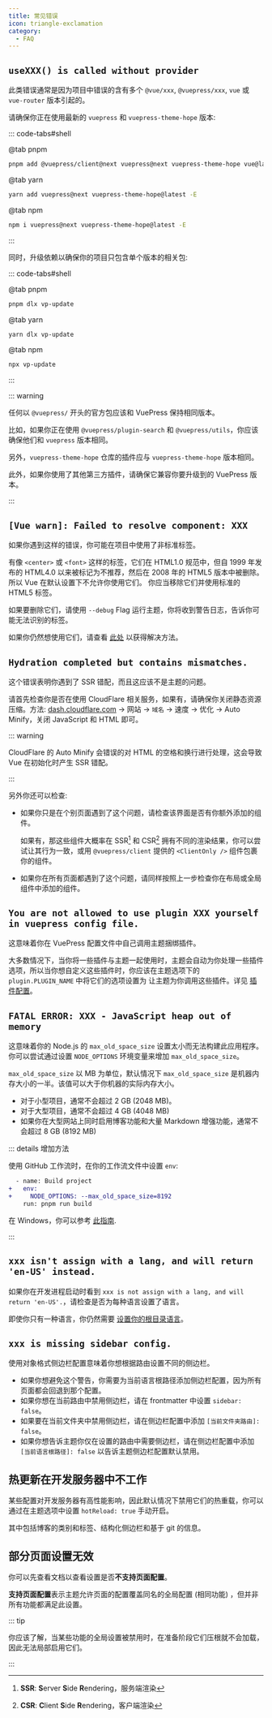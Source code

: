 ```yaml
---
title: 常见错误
icon: triangle-exclamation
category:
  - FAQ
---
```


## `useXXX() is called without provider`

此类错误通常是因为项目中错误的含有多个 `@vue/xxx`, `@vuepress/xxx`, `vue` 或 `vue-router` 版本引起的。

请确保你正在使用最新的 `vuepress` 和 `vuepress-theme-hope` 版本:

::: code-tabs#shell

@tab pnpm

```bash
pnpm add @vuepress/client@next vuepress@next vuepress-theme-hope vue@latest -E
```

@tab yarn

```bash
yarn add vuepress@next vuepress-theme-hope@latest -E
```

@tab npm

```bash
npm i vuepress@next vuepress-theme-hope@latest -E
```

:::

同时，升级依赖以确保你的项目只包含单个版本的相关包:

::: code-tabs#shell

@tab pnpm

```bash
pnpm dlx vp-update
```

@tab yarn

```bash
yarn dlx vp-update
```

@tab npm

```bash
npx vp-update
```

:::

::: warning

任何以 `@vuepress/` 开头的官方包应该和 VuePress 保持相同版本。

比如，如果你正在使用 `@vuepress/plugin-search` 和 `@vuepress/utils`，你应该确保他们和 `vuepress` 版本相同。

另外，`vuepress-theme-hope` 仓库的插件应与 `vuepress-theme-hope` 版本相同。

此外，如果你使用了其他第三方插件，请确保它兼容你要升级到的 VuePress 版本。

:::

## `[Vue warn]: Failed to resolve component: XXX`

如果你遇到这样的错误，你可能在项目中使用了非标准标签。

有像 `<center>` 或 `<font>` 这样的标签，它们在 HTML1.0 规范中，但自 1999 年发布的 HTML4.0 以来被标记为不推荐，然后在 2008 年的 HTML5 版本中被删除。所以 Vue 在默认设置下不允许你使用它们。 你应当移除它们并使用标准的 HTML5 标签。

如果要删除它们，请使用 `--debug` Flag 运行主题，你将收到警告日志，告诉你可能无法识别的标签。

如果你仍然想使用它们，请查看 [此处](https://v2.vuepress.vuejs.org/zh/guide/markdown.html#%E9%9D%9E%E6%A0%87%E5%87%86%E7%9A%84-html-%E6%A0%87%E7%AD%BE) 以获得解决方法。

## `Hydration completed but contains mismatches.`

这个错误表明你遇到了 SSR 错配，而且这应该不是主题的问题。

请首先检查你是否在使用 CloudFlare 相关服务，如果有，请确保你关闭静态资源压缩。方法: [dash.cloudflare.com](https://dash.cloudflare.com) → 网站 → `域名` → 速度 → 优化 → Auto Minify，关闭 JavaScript 和 HTML 即可。

::: warning

CloudFlare 的 Auto Minify 会错误的对 HTML 的空格和换行进行处理，这会导致 Vue 在初始化时产生 SSR 错配。

:::

另外你还可以检查:

- 如果你只是在个别页面遇到了这个问题，请检查该界面是否有你额外添加的组件。

  如果有，那这些组件大概率在 SSR[^ssr] 和 CSR[^csr] 拥有不同的渲染结果，你可以尝试让其行为一致，或用 `@vuepress/client` 提供的 `<ClientOnly />` 组件包裹你的组件。

[^ssr]: **SSR**: **S**erver **S**ide **R**endering，服务端渲染
[^csr]: **CSR**: **C**lient **S**ide **R**endering，客户端渲染

- 如果你在所有页面都遇到了这个问题，请同样按照上一步检查你在布局或全局组件中添加的组件。

## `You are not allowed to use plugin XXX yourself in vuepress config file.`

这意味着你在 VuePress 配置文件中自己调用主题捆绑插件。

大多数情况下，当你将一些插件与主题一起使用时，主题会自动为你处理一些插件选项，所以当你想自定义这些插件时，你应该在主题选项下的 `plugin.PLUGIN_NAME` 中将它们的选项设置为 让主题为你调用这些插件。详见 [插件配置](../config/plugins/intro.md)。

## `FATAL ERROR: XXX - JavaScript heap out of memory`

这意味着你的 Node.js 的 `max_old_space_size` 设置太小而无法构建此应用程序。 你可以尝试通过设置 `NODE_OPTIONS` 环境变量来增加 `max_old_space_size`。

`max_old_space_size` 以 MB 为单位，默认情况下 `max_old_space_size` 是机器内存大小的一半。该值可以大于你机器的实际内存大小。

- 对于小型项目，通常不会超过 2 GB (2048 MB)。
- 对于大型项目，通常不会超过 4 GB (4048 MB)
- 如果你在大型网站上同时启用博客功能和大量 Markdown 增强功能，通常不会超过 8 GB (8192 MB)

::: details 增加方法

使用 GitHub 工作流时，在你的工作流文件中设置 `env`:

```diff
  - name: Build project
+   env:
+     NODE_OPTIONS: --max_old_space_size=8192
    run: pnpm run build
```

在 Windows，你可以参考 [此指南](https://blog.csdn.net/weixin_37204973/article/details/82504570).

:::

## `xxx isn't assign with a lang, and will return 'en-US' instead.`

如果你在开发进程启动时看到 `xxx is not assign with a lang, and will return 'en-US'.`，请检查是否为每种语言设置了语言。

即使你只有一种语言，你仍然需要 [设置你的根目录语言](../config/i18n.md#设置语言)。

## `xxx is missing sidebar config.`

使用对象格式侧边栏配置意味着你想根据路由设置不同的侧边栏。

- 如果你想避免这个警告，你需要为当前语言根路径添加侧边栏配置，因为所有页面都会回退到那个配置。
- 如果你想在当前路由中禁用侧边栏，请在 frontmatter 中设置 `sidebar: false`。
- 如果要在当前文件夹中禁用侧边栏，请在侧边栏配置中添加 `[当前文件夹路由]: false`。
- 如果你想告诉主题你仅在设置的路由中需要侧边栏，请在侧边栏配置中添加 `[当前语言根路径]: false` 以告诉主题侧边栏配置默认禁用。

## 热更新在开发服务器中不工作

某些配置对开发服务器有高性能影响，因此默认情况下禁用它们的热重载，你可以通过在主题选项中设置 `hotReload: true` 手动开启。

其中包括博客的类别和标签、结构化侧边栏和基于 git 的信息。

## 部分页面设置无效

你可以先查看文档以查看设置是否**不支持页面配置**。

**支持页面配置**表示主题允许页面的配置覆盖同名的全局配置 (相同功能) ，但并非所有功能都满足此设置。

::: tip

你应该了解，当某些功能的全局设置被禁用时，在准备阶段它们压根就不会加载，因此无法局部启用它们。

:::
